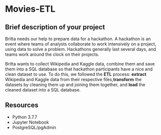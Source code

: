 # Movies-ETL
## Brief description of your project
Britta needs our help to prepare data for a hackathon. A hackathon is an event where teams of analysts collaborate to work intensively on a project, using data to solve a problem. Hackathons generally last several days, and teams work around the clock on their projects.

Britta wants to collect Wikipedia and Kaggle data, combine them and save them into a SQL database so that hackathon participants have a nice and clean dataset to use. To do this, we followed the **ETL** process: **extract** Wikipedia and Kaggle data from their respective files,**transform** the datasets by cleaning them up and joining them together, and **load** the cleaned dataset into a SQL database.


## Resources
* Python 3.7.7
* Jupyter Notebook
* PostgreSQL/pgAdmin














